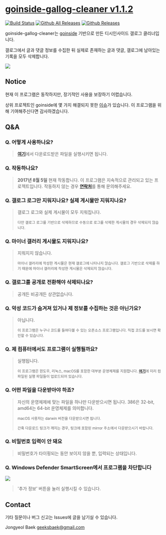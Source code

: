 # [goinside-gallog-cleaner v1.1.2](https://github.com/geeksbaek/goinside-gallog-cleaner/releases/latest)
[![Build Status](https://travis-ci.org/geeksbaek/goinside-gallog-cleaner.svg?branch=master)](https://travis-ci.org/geeksbaek/goinside-gallog-cleaner)
[![Github All Releases](https://img.shields.io/github/downloads/geeksbaek/goinside-gallog-cleaner/total.svg)]()
[![Github Releases](https://img.shields.io/github/downloads/geeksbaek/goinside-gallog-cleaner/latest/total.svg)]()

goinside-gallog-cleaner는 [goinside](https://github.com/geeksbaek/goinside) 기반으로 만든 디시인사이드 갤로그 클리너입니다.

갤로그에서 글과 댓글 정보를 수집한 뒤 실제로 존재하는 글과 댓글, 갤로그에 남아있는 기록을 모두 삭제합니다.

![](https://github.com/geeksbaek/goinside-gallog-cleaner/blob/master/guide.gif?raw=true)

## Notice

현재 이 프로그램은 동작하지만, 장기적인 사용을 보장하기 어렵습니다.

상위 프로젝트인 goinside에 몇 가지 해결되지 못한 [이슈](https://github.com/geeksbaek/goinside/issues)가 있습니다. 이 프로그램을 위해 기여해주신다면 감사하겠습니다.

## Q&A

### Q. 어떻게 사용하나요?

> [**여기**](https://github.com/geeksbaek/goinside-gallog-cleaner/releases/latest)에서 다운로드받은 파일을 실행시키면 됩니다.

### Q. 작동하나요?

> **2017년 8월 5일** 현재 작동합니다. 이 프로그램은 지속적으로 관리되고 있는 프로젝트입니다. 작동하지 않는 경우 [**연락처**](#contact)를 통해 문의해주세요.

### Q. 갤로그 로그만 지워지나요? 실제 게시물만 지워지나요?

> 갤로그 로그와 실제 게시물이 모두 지워집니다.
>
> <sub>다만 갤로그 로그를 기반으로 삭제하므로 수동으로 로그를 삭제한 게시물의 경우 삭제되지 않습니다.</sub>

### Q. 마이너 갤러리 게시물도 지워지나요?

> 지워지지 않습니다.
>
> <sub>마이너 갤러리에 작성한 게시물은 현재 갤로그에 나타나지 않습니다. 갤로그 기반으로 삭제를 하기 때문에 마이너 갤러리에 작성한 게시물은 삭제되지 않습니다.</sub>

### Q. 갤로그를 공개로 전환해야 삭제되나요?

> 공개든 비공개든 상관없습니다.

### Q. 악성 코드가 숨겨져 있거나 제 정보를 수집하는 것은 아닌가요?

> 아닙니다. 
>
> <sub>이 프로그램은 누구나 코드를 들여다볼 수 있는 오픈소스 프로그램입니다. 직접 코드를 보시면 확인할 수 있습니다.</sub>

### Q. 제 컴퓨터에서도 프로그램이 실행될까요?

> 실행됩니다.
>
> <sub>이 프로그램은 윈도우, 리눅스, macOS를 포함한 대부분 운영체제를 지원합니다. [**여기**](https://github.com/geeksbaek/goinside-gallog-cleaner/releases/latest)에 미리 컴파일된 실행 파일들이 업로드되어 있습니다.</sub>

### Q. 어떤 파일을 다운받아야 하죠?

> 자신의 운영체제에 맞는 파일을 하나만 다운받으시면 됩니다. 386은 32-bit, amd64는 64-bit 운영체제를 의미합니다.
>
> <sub>macOS 사용자는 darwin 버전을 다운받으시면 됩니다.</sub>
>
> <sub>간혹 다운로드 링크가 깨지는 경우, 링크에 포함된 mirror 주소에서 다운받으시기 바랍니다.</sub>

### Q. 비밀번호 입력이 안 돼요

> 비밀번호가 타이핑되는 동안 보이지 않을 뿐, 입력되는 상태입니다.

### Q. Windows Defender SmartScreen에서 프로그램을 차단합니다

[![](http://i.imgur.com/08TjfVx.png)]()

> '추가 정보' 버튼을 눌러 실행시킬 수 있습니다.

## Contact

기타 질문이나 버그 신고는 Issues에 글을 남기실 수 있습니다.

Jongyeol Baek <geeksbaek@gmail.com>